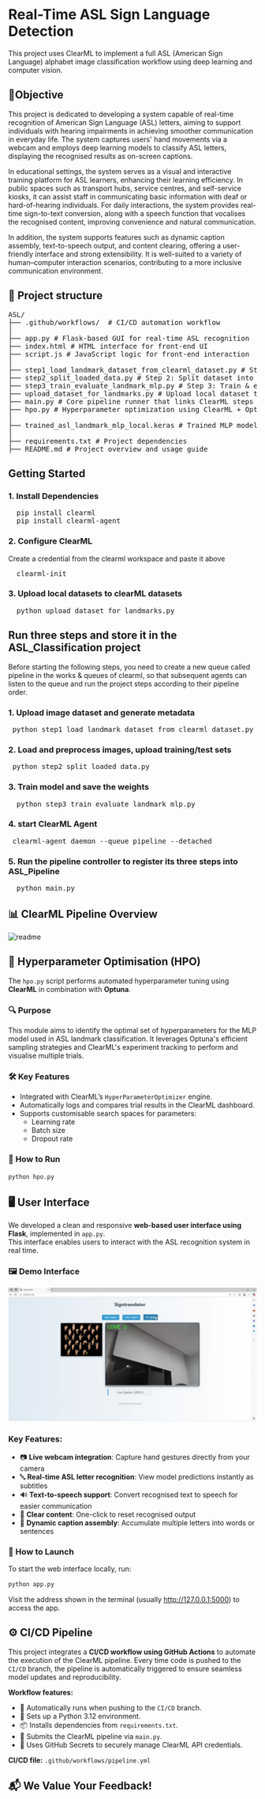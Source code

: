 
# Real-Time ASL Sign Language Detection
This project uses ClearML to implement a full ASL (American Sign Language) alphabet image classification workflow using deep learning and computer vision.

## 🎯Objective
This project is dedicated to developing a system capable of real-time recognition of American Sign Language (ASL) letters, aiming to support individuals with hearing impairments in achieving smoother communication in everyday life. The system captures users' hand movements via a webcam and employs deep learning models to classify ASL letters, displaying the recognised results as on-screen captions.

In educational settings, the system serves as a visual and interactive training platform for ASL learners, enhancing their learning efficiency. In public spaces such as transport hubs, service centres, and self-service kiosks, it can assist staff in communicating basic information with deaf or hard-of-hearing individuals. For daily interactions, the system provides real-time sign-to-text conversion, along with a speech function that vocalises the recognised content, improving convenience and natural communication.

In addition, the system supports features such as dynamic caption assembly, text-to-speech output, and content clearing, offering a user-friendly interface and strong extensibility. It is well-suited to a variety of human–computer interaction scenarios, contributing to a more inclusive communication environment.


## 🚀 Project structure
<pre>
ASL/
├── .github/workflows/  # CI/CD automation workflow
│
├── app.py # Flask-based GUI for real-time ASL recognition
├── index.html # HTML interface for front-end UI
├── script.js # JavaScript logic for front-end interaction
│
├── step1_load_landmark_dataset_from_clearml_dataset.py # Step 1: Load dataset from ClearML
├── step2_split_loaded_data.py # Step 2: Split dataset into train/test sets
├── step3_train_evaluate_landmark_mlp.py # Step 3: Train & evaluate model
├── upload_dataset_for_landmarks.py # Upload local dataset to ClearML
├── main.py # Core pipeline runner that links ClearML steps
├── hpo.py # Hyperparameter optimization using ClearML + Optuna
│
├── trained_asl_landmark_mlp_local.keras # Trained MLP model
│
├── requirements.txt # Project dependencies
├── README.md # Project overview and usage guide
</pre>
## Getting Started
### 1. Install Dependencies
<pre>
  pip install clearml
  pip install clearml-agent
</pre>
### 2. Configure ClearML
Create a credential from the clearml workspace and paste it above
<pre>
  clearml-init
</pre>
### 3. Upload local datasets to clearML datasets
<pre>
  python upload_dataset_for_landmarks.py
</pre>
## Run three steps and store it in the ASL_Classification project
Before starting the following steps, you need to create a new queue called pipeline in the works & queues of clearml, so that subsequent agents can listen to the queue and run the project steps according to their pipeline order.
### 1. Upload image dataset and generate metadata
 <pre> python step1_load_landmark_dataset_from_clearml_dataset.py</pre>
### 2. Load and preprocess images, upload training/test sets
  <pre> python step2_split_loaded_data.py</pre>
### 3. Train model and save the weights
   <pre>  python step3_train_evaluate_landmark_mlp.py  </pre> 
### 4. start ClearML Agent
  <pre> clearml-agent daemon --queue pipeline --detached  </pre> 
### 5. Run the pipeline controller to register its three steps into ASL_Pipeline
   <pre>  python main.py  </pre> 

## 📊 ClearML Pipeline Overview

<img width="293" alt="readme" src="https://github.com/user-attachments/assets/a003b172-2e23-4041-95c2-804cfe1ee946" />

## 🧪 Hyperparameter Optimisation (HPO)

The `hpo.py` script performs automated hyperparameter tuning using **ClearML** in combination with **Optuna**.

### 🔍 Purpose
This module aims to identify the optimal set of hyperparameters for the MLP model used in ASL landmark classification. It leverages Optuna's efficient sampling strategies and ClearML's experiment tracking to perform and visualise multiple trials.

### 🛠️ Key Features
- Integrated with ClearML’s `HyperParameterOptimizer` engine.
- Automatically logs and compares trial results in the ClearML dashboard.
- Supports customisable search spaces for parameters:
  - Learning rate
  - Batch size
  - Dropout rate

### 🚀 How to Run
```bash
python hpo.py
```

## 🖥️ User Interface

We developed a clean and responsive **web-based user interface using Flask**, implemented in `app.py`.  
This interface enables users to interact with the ASL recognition system in real time.
### 🖼️ Demo Interface
![GUI](https://github.com/YingjieYan/ASL_Recognition_System/raw/main/GUI.jpg)

### Key Features:
- 📷 **Live webcam integration**: Capture hand gestures directly from your camera  
- 🔤 **Real-time ASL letter recognition**: View model predictions instantly as subtitles  
- 🔊 **Text-to-speech support**: Convert recognised text to speech for easier communication  
- 🧹 **Clear content**: One-click to reset recognised output  
- 💬 **Dynamic caption assembly**: Accumulate multiple letters into words or sentences

### 🚀 How to Launch

To start the web interface locally, run:
```bash
python app.py
```
Visit the address shown in the terminal (usually http://127.0.0.1:5000) to access the app.


## ⚙️ CI/CD Pipeline

This project integrates a **CI/CD workflow using GitHub Actions** to automate the execution of the ClearML pipeline. Every time code is pushed to the `CI/CD` branch, the pipeline is automatically triggered to ensure seamless model updates and reproducibility.

**Workflow features:**
- 🔁 Automatically runs when pushing to the `CI/CD` branch.
- 🐍 Sets up a Python 3.12 environment.
- 📦 Installs dependencies from `requirements.txt`.
- 🚀 Submits the ClearML pipeline via `main.py`.
- 🔐 Uses GitHub Secrets to securely manage ClearML API credentials.

**CI/CD file:** `.github/workflows/pipeline.yml`

## 📬 We Value Your Feedback!